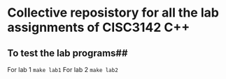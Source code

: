 # Collective reposistory for all the lab assignments of CISC3142 C++ #

## To test the lab programs##

For lab 1
```make lab1```
For lab 2
```make lab2```
